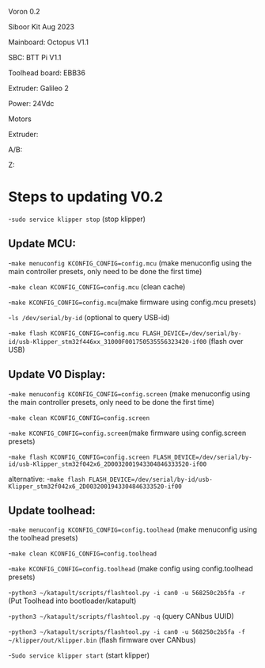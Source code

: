 Voron 0.2 

Siboor Kit Aug 2023

Mainboard: Octopus V1.1 

SBC: BTT Pi V1.1

Toolhead board: EBB36

Extruder: Galileo 2

Power: 24Vdc

Motors

Extruder:

A/B:

Z:

# Steps to updating V0.2

-`sudo service klipper stop` (stop klipper)

## Update MCU:

-`make menuconfig KCONFIG_CONFIG=config.mcu` (make menuconfig using the main controller presets, only need to be done the first time)

-`make clean KCONFIG_CONFIG=config.mcu` (clean cache)

-`make KCONFIG_CONFIG=config.mcu`(make firmware using config.mcu presets)

-`ls /dev/serial/by-id` (optional to query USB-id)

-`make flash KCONFIG_CONFIG=config.mcu FLASH_DEVICE=/dev/serial/by-id/usb-Klipper_stm32f446xx_31000F001750535556323420-if00` (flash over USB)

## Update V0 Display:

-`make menuconfig KCONFIG_CONFIG=config.screen` (make menuconfig using the main controller presets, only need to be done the first time)

-`make clean KCONFIG_CONFIG=config.screen`

-`make KCONFIG_CONFIG=config.screem`(make firmware using config.screen presets)

-`make flash KCONFIG_CONFIG=config.screen FLASH_DEVICE=/dev/serial/by-id/usb-Klipper_stm32f042x6_2D0032001943304846333520-if00`

alternative:
-`make flash FLASH_DEVICE=/dev/serial/by-id/usb-Klipper_stm32f042x6_2D0032001943304846333520-if00`

## Update toolhead:

-`make menuconfig KCONFIG_CONFIG=config.toolhead` (make menuconfig using the toolhead presets)

-`make clean KCONFIG_CONFIG=config.toolhead`

-`make KCONFIG_CONFIG=config.toolhead` (make config using config.toolhead presets)

-`python3 ~/katapult/scripts/flashtool.py -i can0 -u 568250c2b5fa -r` (Put Toolhead into bootloader/katapult)

-`python3 ~/katapult/scripts/flashtool.py -q` (query CANbus UUID)

-`python3 ~/katapult/scripts/flashtool.py -i can0 -u 568250c2b5fa -f ~/klipper/out/klipper.bin` (flash firmware over CANbus)

-`Sudo service klipper start` (start klipper)

